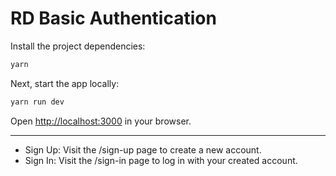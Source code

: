 # RD Basic Authentication

Install the project dependencies:
```bash
yarn
```

Next, start the app locally:
```bash
yarn run dev
```

Open [http://localhost:3000](http://localhost:3000) in your browser.

---

- Sign Up: Visit the /sign-up page to create a new account.
- Sign In: Visit the /sign-in page to log in with your created account.